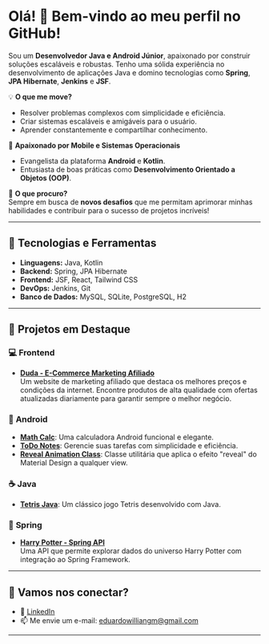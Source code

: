 # Olá! 👋 Bem-vindo ao meu perfil no GitHub!  

Sou um **Desenvolvedor Java e Android Júnior**, apaixonado por construir soluções escaláveis e robustas. Tenho uma sólida experiência no desenvolvimento de aplicações Java e domino tecnologias como **Spring**, **JPA Hibernate**, **Jenkins** e **JSF**.  

💡 **O que me move?**  
- Resolver problemas complexos com simplicidade e eficiência.  
- Criar sistemas escaláveis e amigáveis para o usuário.  
- Aprender constantemente e compartilhar conhecimento.  

📱 **Apaixonado por Mobile e Sistemas Operacionais**  
- Evangelista da plataforma **Android** e **Kotlin**.  
- Entusiasta de boas práticas como **Desenvolvimento Orientado a Objetos (OOP)**.  

🎯 **O que procuro?**  
Sempre em busca de **novos desafios** que me permitam aprimorar minhas habilidades e contribuir para o sucesso de projetos incríveis!  

---

## 🚀 Tecnologias e Ferramentas  

- **Linguagens:** Java, Kotlin  
- **Backend:** Spring, JPA Hibernate  
- **Frontend:** JSF, React, Tailwind CSS 
- **DevOps:** Jenkins, Git  
- **Banco de Dados:** MySQL, SQLite, PostgreSQL, H2  

---

## 📂 **Projetos em Destaque**  

### 💻 **Frontend**  
- **[Duda - E-Commerce Marketing Afiliado](https://github.com/seu-usuario/duda-ecommerce)**  
  Um website de marketing afiliado que destaca os melhores preços e condições da internet. Encontre produtos de alta qualidade com ofertas atualizadas diariamente para garantir sempre o melhor negócio.  

### 📱 **Android**  
- **[Math Calc](https://github.com/seu-usuario/math-calc)**: Uma calculadora Android funcional e elegante.  
- **[ToDo Notes](https://github.com/seu-usuario/todo-notes)**: Gerencie suas tarefas com simplicidade e eficiência.  
- **[Reveal Animation Class](https://github.com/seu-usuario/reveal-animation)**: Classe utilitária que aplica o efeito "reveal" do Material Design a qualquer view.  

### ☕ **Java**  
- **[Tetris Java](https://github.com/seu-usuario/tetris-java)**: Um clássico jogo Tetris desenvolvido com Java.  

### 🌱 **Spring**  
- **[Harry Potter - Spring API](https://github.com/seu-usuario/harry-potter-api)**  
  Uma API que permite explorar dados do universo Harry Potter com integração ao Spring Framework.  

---

## 🌟 **Vamos nos conectar?**  

- 💼 [LinkedIn]([https://www.linkedin.com/in/seu-usuario](https://www.linkedin.com/in/eduardo-willian-goncalves-mendes/))    
- 📫 Me envie um e-mail: eduardowilliangm@gmail.com  

---  
